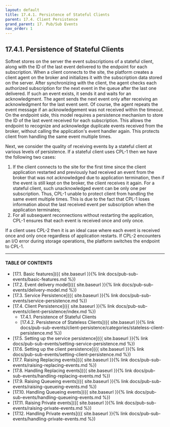 ```yaml
---
layout: default
title: 17.4.1. Persistence of Stateful Clients
parent: 17.4. Client Persistence
grand_parent: 17. Pub/Sub Events
nav_order: 1
---
```


## 17.4.1. Persistence of Stateful Clients

Softnet stores on the server the event subscriptions of a stateful client, along with the ID of the last event delivered to the endpoint for each subscription. When a client connects to the site, the platform creates a client agent on the broker and initializes it with the subscription data stored on the server. After synchronizing with the client, the agent checks each authorized subscription for the next event in the queue after the last one delivered. If such an event exists, it sends it and waits for an acknowledgment. The agent sends the next event only after receiving an acknowledgment for the last event sent. Of course, the agent repeats the event message if an acknowledgement was not received within the timeout. On the endpoint side, this model requires a persistence mechanism to store the ID of the last event received for each subscription. This allows the endpoint to recognize and acknowledge duplicate events received from the broker, without calling the application's event handler again. This protects client from handling the same event multiple times.  

Next, we consider the quality of receiving events by a stateful client at various levels of persistence. If a stateful client uses CPL-1 then we have the following two cases:
1.	If the client connects to the site for the first time since the client application restarted and previously had received an event from the broker that was not acknowledged due to application termination, then if the event is still kept on the broker, the client receives it again. For a stateful client, such unacknowledged event can be only one per subscription. Thus, CPL-1 unable to protect client from handling the same event multiple times. This is due to the fact that CPL-1 loses information about the last received event per subscription when the application terminates;
2.	For all subsequent reconnections without restarting the application, CPL-1 ensures that each event is received once and only once.  

If a client uses CPL-2 then it is an ideal case where each event is received once and only once regardless of application restarts. If CPL-2 encounters an I/O error during storage operations, the platform switches the endpoint to CPL-1.

---
#### TABLE OF CONTENTS
* [17.1. Basic features]({{ site.baseurl }}{% link docs/pub-sub-events/basic-features.md %})
* [17.2. Event delivery model]({{ site.baseurl }}{% link docs/pub-sub-events/delivery-model.md %})
* [17.3. Service Persistence]({{ site.baseurl }}{% link docs/pub-sub-events/service-persistence.md %})
* [17.4. Client Persistence]({{ site.baseurl }}{% link docs/pub-sub-events/client-persistence/index.md %})
    * 17.4.1. Persistence of Stateful Clients
    * [17.4.2. Persistence of Stateless Clients]({{ site.baseurl }}{% link docs/pub-sub-events/client-persistence/categories/stateless-client-persistence.md %})
* [17.5. Setting up the service persistence]({{ site.baseurl }}{% link docs/pub-sub-events/setting-service-persistence.md %})
* [17.6. Setting up the client persistence]({{ site.baseurl }}{% link docs/pub-sub-events/setting-client-persistence.md %})
* [17.7. Raising Replacing events]({{ site.baseurl }}{% link docs/pub-sub-events/raising-replacing-events.md %})
* [17.8. Handling Replacing events]({{ site.baseurl }}{% link docs/pub-sub-events/handling-replacing-events.md %})
* [17.9. Raising Queueing events]({{ site.baseurl }}{% link docs/pub-sub-events/raising-queueing-events.md %})
* [17.10. Handling Queueing events]({{ site.baseurl }}{% link docs/pub-sub-events/handling-queueing-events.md %})
* [17.11. Raising Private events]({{ site.baseurl }}{% link docs/pub-sub-events/raising-private-events.md %})
* [17.12. Handling Private events]({{ site.baseurl }}{% link docs/pub-sub-events/handling-private-events.md %})